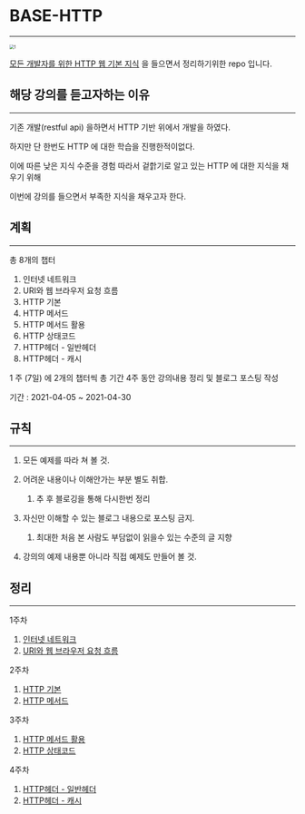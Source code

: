 # BASE-HTTP

----



<img src="https://cdn.inflearn.com/public/files/courses/326277/4df75704-dd5d-403f-be3c-6860251d4326/326277-kor-b.jpg" alt="1" style="zoom: 50%;" />

[모든 개발자를 위한 HTTP 웹 기본 지식](https://www.inflearn.com/course/http-웹-네트워크/dashboard) 을 들으면서 정리하기위한 repo 입니다.



## 해당 강의를 듣고자하는 이유

--------------------------

기존 개발(restful api) 을하면서 HTTP 기반 위에서 개발을 하였다.

하지만 단 한번도 HTTP 에 대한 학습을 진행한적이없다.

이에 따른 낮은 지식 수준을 경험 따라서 겉핡기로 알고 있는 HTTP 에 대한 지식을 채우기 위해

이번에 강의를 들으면서 부족한 지식을 채우고자 한다. 



## 계획

-----

총 8개의 챕터

1. 인터넷 네트워크
2. URI와 웹 브라우저 요청 흐름
3. HTTP 기본
4. HTTP 메서드
5. HTTP 메서드 활용
6. HTTP 상태코드
7. HTTP헤더 - 일반헤더
8. HTTP헤더 - 캐시

1 주 (7일) 에  2개의 챕터씩 총 기간 4주 동안 강의내용 정리 및 블로그 포스팅 작성

 기간 : 2021-04-05 ~ 2021-04-30



## 규칙

---------------------

1. 모든 예제를 따라 쳐 볼 것.
2. 어려운 내용이나 이해안가는 부분 별도 취합.
   1. 추 후 블로깅을 통해 다시한번 정리
3. 자신만 이해할 수 있는 블로그 내용으로 포스팅 금지.
   1. 최대한 처음 본 사람도 부담없이 읽을수 있는 수준의 글 지향

4. 강의의 예제 내용뿐 아니라 직접 예제도 만들어 볼 것.

## 정리

----------------
1주차
1. [인터넷 네트워크]()  
2. [URI와 웹 브라우저 요청 흐름]()

2주차
1. [HTTP 기본]()
2. [HTTP 메서드]()

3주차
1. [HTTP 메서드 활용]()
2. [HTTP 상태코드]()

4주차
1. [HTTP헤더 - 일반헤더]()
2. [HTTP헤더 - 캐시]()

